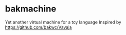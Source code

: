bakmachine
==========

Yet another virtual machine for a toy language
Inspired by https://github.com/bakwc/Vavaja
